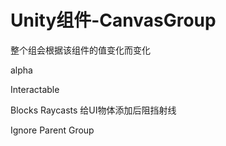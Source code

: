 # Unity组件-CanvasGroup

整个组会根据该组件的值变化而变化

alpha

Interactable

Blocks Raycasts 给UI物体添加后阻挡射线

Ignore Parent Group
